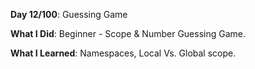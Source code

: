 **Day 12/100**: Guessing Game

**What I Did**: Beginner - Scope & Number Guessing Game.

**What I Learned**: Namespaces, Local Vs. Global scope.
